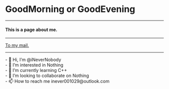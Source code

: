 <!---
iNeverNobody/iNeverNobody is a ✨ special ✨ repository because its `README.md` (this file) appears on your GitHub profile.
You can click the Preview link to take a look at your changes.
--->
<h1>GoodMorning or GoodEvening</h1>
<hr>
<h4 color="grey">This is a page about me.</h4>
<hr>
<a href="mailto:inever001029@outlook.com" target="_blank">To my mail.</a>
<hr>
- 👋 Hi, I’m @iNeverNobody<br>
- 👀 I’m interested in Nothing<br>
- 🌱 I’m currently learning C++<br>
- 💞️ I’m looking to collaborate on Nothing<br>
- 📫 How to reach me inever001029@outlook.com<br>
